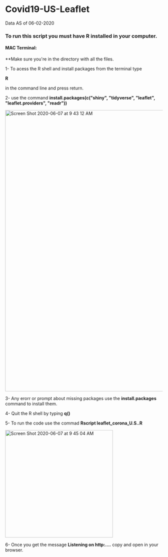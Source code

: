 #  Covid19-US-Leaflet
Data AS of 06-02-2020

### To run this script you must have R installed in your computer.


#### MAC Terminal:
**Make sure you're in the directory with all the files.

1- To acess the R shell and install packages from the terminal type 

**R**  

in the command line and press return.



2- use the command **install.packages(c("shiny", "tidyverse", "leaflet", "leaflet.providers", "readr"))**

<img width="900" alt="Screen Shot 2020-06-07 at 9 43 12 AM" src="https://user-images.githubusercontent.com/21159097/83971029-054a9480-a8a7-11ea-897b-937e0074969a.png">


3- Any erorr or prompt about missing packages use the **install.packages** command to install them.






4- Quit the R shell by typing **q()**



5- To run the code use the commad **Rscript leaflet_corona_U.S..R** 

<img width="344" alt="Screen Shot 2020-06-07 at 9 45 04 AM" src="https://user-images.githubusercontent.com/21159097/83971094-5eb2c380-a8a7-11ea-887d-a30e7ef66ebc.png">



6- Once you get the message **Listening on http:....** copy and open in your browser.




